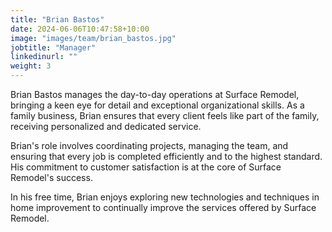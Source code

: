```yaml
---
title: "Brian Bastos"
date: 2024-06-06T10:47:58+10:00
image: "images/team/brian_bastos.jpg"
jobtitle: "Manager"
linkedinurl: ""
weight: 3
---
```


Brian Bastos manages the day-to-day operations at Surface Remodel, bringing a keen eye for detail and exceptional organizational skills. As a family business, Brian ensures that every client feels like part of the family, receiving personalized and dedicated service.

Brian's role involves coordinating projects, managing the team, and ensuring that every job is completed efficiently and to the highest standard. His commitment to customer satisfaction is at the core of Surface Remodel's success.

In his free time, Brian enjoys exploring new technologies and techniques in home improvement to continually improve the services offered by Surface Remodel.
